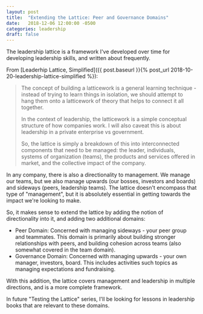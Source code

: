 ```yaml
---
layout: post
title:  "Extending the Lattice: Peer and Governance Domains"
date:   2018-12-06 12:00:00 -0500
categories: leadership
draft: false
---
```


The leadership lattice is a framework I've developed over time for developing leadership skills, and written about frequently. 

From [Leaderhip Lattice, Simplified]({{ post.baseurl }}{% post_url 2018-10-20-leadership-lattice-simplified %}):

> The concept of building a latticework is a general learning technique - instead of trying to learn things in isolation, we should attempt to hang them onto a latticework of theory that helps to connect it all together.
> 
> In the context of leadership, the latticework is a simple conceptual structure of how companies work. I will also caveat this is about leadership in a private enterprise vs government.
> 
> So, the lattice is simply a breakdown of this into interconnected components that need to be managed: the leader, individuals, systems of organization (teams), the products and services offered in market, and the collective impact of the company.

In any company, there is also a directionality to management. We manage our teams, but we also manage upwards (our bosses, investors and boards) and sideways (peers, leadership teams). The lattice doesn't encompass that type of "management", but it is absolutely essential in getting towards the impact we're looking to make. 

So, it makes sense to extend the lattice by adding the notion of directionality into it, and adding two additional domains:

- Peer Domain: Concerned with managing sideways - your peer group and teammates. This domain is primarily about building stronger relationships with peers, and building cohesion across teams (also somewhat covered in the team domain).
- Governance Domain: Concerned with managing upwards - your own manager, investors, board. This includes activities such topics as managing expectations and fundraising.

With this addition, the lattice covers management and leadership in multiple directions, and is a more complete framework. 

In future "Testing the Lattice" series, I'll be looking for lessons in leadership books that are relevant to these domains. 